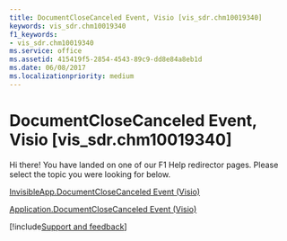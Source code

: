 ```yaml
---
title: DocumentCloseCanceled Event, Visio [vis_sdr.chm10019340]
keywords: vis_sdr.chm10019340
f1_keywords:
- vis_sdr.chm10019340
ms.service: office
ms.assetid: 415419f5-2854-4543-89c9-dd8e84a8eb1d
ms.date: 06/08/2017
ms.localizationpriority: medium
---
```



# DocumentCloseCanceled Event, Visio [vis_sdr.chm10019340]

Hi there! You have landed on one of our F1 Help redirector pages. Please select the topic you were looking for below.

[InvisibleApp.DocumentCloseCanceled Event (Visio)](https://msdn.microsoft.com/library/38ac61ad-1a38-bd73-489b-09de41c69475%28Office.15%29.aspx)

[Application.DocumentCloseCanceled Event (Visio)](https://msdn.microsoft.com/library/138e4bf9-87e7-dc9b-4cf6-b12992f22e20%28Office.15%29.aspx)

[!include[Support and feedback](~/includes/feedback-boilerplate.md)]